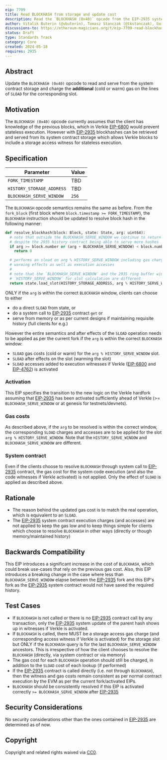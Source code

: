 ```yaml
---
eip: 7709
title: Read BLOCKHASH from storage and update cost
description: Read the `BLOCKHASH (0x40)` opcode from the EIP-2935 system contract storage and adjust its gas cost to reflect storage access.
author: Vitalik Buterin (@vbuterin), Tomasz Stanczak (@tkstanczak), Guillaume Ballet (@gballet), Gajinder Singh (@g11tech), Tanishq Jasoria (@tanishqjasoria), Ignacio Hagopian (@jsign), Jochem Brouwer (@jochem-brouwer), Gabriel Rocheleau (@gabrocheleau)
discussions-to: https://ethereum-magicians.org/t/eip-7709-read-blockhash-opcode-from-storage-and-adjust-gas-cost/20052
status: Draft
type: Standards Track
category: Core
created: 2024-05-18
requires: 2935
---
```


## Abstract

Update the `BLOCKHASH (0x40)` opcode to read and serve from the system contract storage and charge the **additional** (cold or warm) gas on the lines of `SLOAD` for the corresponding slot.

## Motivation

The `BLOCKHASH (0x40)` opcode currently assumes that the client has knowledge of the previous blocks, which in Verkle [EIP-6800](./eip-6800.md) would prevent stateless execution. However with [EIP-2935](./eip-2935.md) blockhashes can be retrieved and served from its system contract storage which allows Verkle blocks to include a storage access witness for stateless execution.

## Specification

| Parameter                 | Value  |
| ------------------------- | ------ |
| `FORK_TIMESTAMP`          | TBD    |
| `HISTORY_STORAGE_ADDRESS` | TBD    |
| `BLOCKHASH_SERVE_WINDOW`  | `256`  |

The `BLOCKHASH` opcode semantics remains the same as before. From the `fork_block` (first block where `block.timestamp >= FORK_TIMESTAMP`), the `BLOCKHASH` instruction should be updated to resolve block hash in the following manner:

```python
def resolve_blockhash(block: Block, state: State, arg: uint64):
  # note that outside the BLOCKHASH_SERVE_WINDOW we continue to return 0
  # despite the 2935 history contract being able to serve more hashes
  if arg >= block.number or (arg + BLOCKHASH_SERVE_WINDOW) < block.number
    return 0

  # performs an sload on arg % HISTORY_SERVE_WINDOW including gas charges,
  # warming effects as well as execution accesses
  #
  # note that the `BLOCKHASH_SERVE_WINDOW` and the 2935 ring buffer window
  # `HISTORY_SERVE_WINDOW` for slot calculation are different
  return state.load_slot(HISTORY_STORAGE_ADDRESS, arg % HISTORY_SERVE_WINDOW)
```

ONLY if the `arg` is within the correct `BLOCKHASH` window, clients can choose to either

* do a direct `SLOAD` from state, or
* do a system call to [EIP-2935](./eip-2935.md) contract `get` or
* serve from memory or as per current designs if maintaining requisite history (full clients for e.g.)

However the entire semantics and after effects of the `SLOAD` operation needs to be applied as per the current fork if the `arg` is within the correct `BLOCKHASH` window:

* `SLOAD` gas costs (cold or warm) for the `arg % HISTORY_SERVE_WINDOW` slot.
* `SLOAD` after effects on the slot (warming the slot)
* `SLOAD` accesses added to execution witnesses if Verkle ([EIP-6800](./eip-6800.md) and [EIP-4762](./eip-4762.md)) is activated

### Activation

This EIP specifies the transition to the new logic on the Verkle hardfork assuming that [EIP-2935](./eip-2935.md) has been activated sufficiently ahead of Verkle (>= `BLOCKHASH_SERVE_WINDOW` or at genesis for testnets/devnets).

### Gas costs

As described above, if the `arg` to be resolved is within the correct window, the corresponding `SLOAD` charges and accesses are to be applied for the slot `arg % HISTORY_SERVE_WINDOW`. Note that the `HISTORY_SERVE_WINDOW` and `BLOCKHASH_SERVE_WINDOW` are different.

### System contract

Even if the clients choose to resolve `BLOCKHASH` through system call to [EIP-2935](./eip-2935.md) contract, the gas cost for the system code execution (and also the code witnesses if Verkle activated) is not applied. Only the effect of `SLOAD` is applied as described above.

## Rationale

* The reason behind the updated gas cost is to match the real operation, which is equivalent to an `SLOAD`.
* The [EIP-2935](./eip-2935.md) system contract execution charges (and accesses) are not applied to keep the gas low and to keep things simple for clients which choose to resolve `BLOCKHASH` in other ways (directly or though memory/maintained history)

## Backwards Compatibility

This EIP introduces a significant increase in the cost of `BLOCKHASH`, which could break use-cases that rely on the previous gas cost. Also, this EIP introduces a breaking change in the case where less than `BLOCKHASH_SERVE_WINDOW` elapse between the [EIP-2935](./eip-2935.md) fork and this EIP's fork as the [EIP-2935](./eip-2935.md) system contract would not have saved the required history.

## Test Cases

* If `BLOCKHASH` is not called or there is no [EIP-2935](./eip-2935.md) contract call by any transaction, only the [EIP-2935](./eip-2935.md) system update of the parent hash shows up in witnesses if Verkle is activated.
* If `BLOCKHASH` is called, there MUST be a storage access gas charge (and corresponding access witness if Verkle is activated) for the storage slot but ONLY if the `BLOCKHASH` query is for the last `BLOCKHASH_SERVE_WINDOW` ancestors. This is irrespective of how the client chooses to resolve the `BLOCKHASH` (directly, via system contract or via memory)
* The gas cost for each `BLOCKHASH` operation should still be charged, in addition to the `SLOAD` cost of each lookup (if performed)
* If the [EIP-2935](./eip-2935.md) contract is called directly (i.e. not through `BLOCKHASH`), then the witness and gas costs remain consistent as per normal contract execution by the EVM as per the current fork/activated EIPs.
* `BLOCKHASH` should be consistently resolved if this EIP is activated correctly `>= BLOCKHASH_SERVE_WINDOW` after [EIP-2935](./eip-2935.md)

## Security Considerations

No security considerations other than the ones contained in [EIP-2935](./eip-2935.md) are determined as of now.

## Copyright

Copyright and related rights waived via [CC0](../LICENSE.md).
